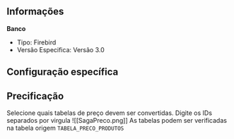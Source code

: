 ## Informações
**Banco**
- Tipo: Firebird
- Versão Especifica: Versão 3.0
## Configuração específica
## Precificação
Selecione quais tabelas de preço devem ser convertidas. Digite os IDs separados por virgula
![[SagaPreco.png]]
As tabelas podem ser verificadas na tabela origem `TABELA_PRECO_PRODUTOS`

